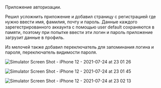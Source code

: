 Приложение авторизации.

Решил усложнить приложение и добавил страницу с регистрацией где нужно ввести имя, фамилия, почту и пароль.
Данные каждого зарегестрированного аккаунта с помощью user default сохраняются в памяти, поэтому при попытке
ввести эти логин и пароль приложение загрузит данные в профиль.

Из мелочей также добавил переключатель для запоминания логина и пароля, переключатель видимости пароля.

![Simulator Screen Shot - iPhone 12 - 2021-07-24 at 23 01 26](https://user-images.githubusercontent.com/70961793/126877477-dd88187a-0672-4967-b365-715472cace84.png)


![Simulator Screen Shot - iPhone 12 - 2021-07-24 at 23 01 45](https://user-images.githubusercontent.com/70961793/126877478-a47fe282-96dd-4025-9141-30e3042cb017.png)


![Simulator Screen Shot - iPhone 12 - 2021-07-24 at 23 02 13](https://user-images.githubusercontent.com/70961793/126877481-c07e811f-bf8f-472a-a7d2-85f61dd784e6.png)

